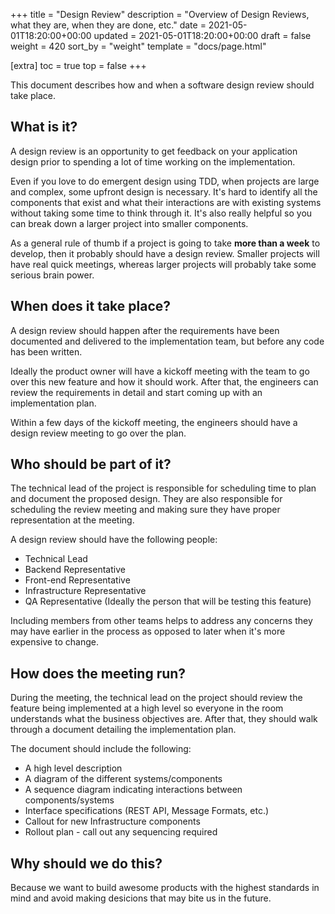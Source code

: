 +++
title = "Design Review"
description = "Overview of Design Reviews, what they are, when they are done, etc."
date = 2021-05-01T18:20:00+00:00
updated = 2021-05-01T18:20:00+00:00
draft = false
weight = 420
sort_by = "weight"
template = "docs/page.html"

[extra]
toc = true
top = false
+++

This document describes how and when a software design review should take place.

## What is it?

A design review is an opportunity to get feedback on your application design prior to spending a
lot of time working on the implementation.

Even if you love to do emergent design using TDD, when projects are large and complex, some
upfront design is necessary. It's hard to identify all the components that exist and what their
interactions are with existing systems without taking some time to think through it. It's also
really helpful so you can break down a larger project into smaller components.

As a general rule of thumb if a project is going to take **more than a week** to develop, then it
probably should have a design review. Smaller projects will have real quick meetings, whereas
larger projects will probably take some serious brain power.

## When does it take place?

A design review should happen after the requirements have been documented and delivered to the
implementation team, but before any code has been written.

Ideally the product owner will have a kickoff meeting with the team to go over this new feature
and how it should work. After that, the engineers can review the requirements in detail and start
coming up with an implementation plan.

Within a few days of the kickoff meeting, the engineers should have a design review meeting to go
over the plan.

## Who should be part of it?

The technical lead of the project is responsible for scheduling time to plan and document the
proposed design. They are also responsible for scheduling the review meeting and making sure they
have proper representation at the meeting.

A design review should have the following people:
* Technical Lead
* Backend Representative
* Front-end Representative
* Infrastructure Representative
* QA Representative (Ideally the person that will be testing this feature)

Including members from other teams helps to address any concerns they may have earlier in the
process as opposed to later when it's more expensive to change.

## How does the meeting run?

During the meeting, the technical lead on the project should review the feature being implemented
at a high level so everyone in the room understands what the business objectives are. After that,
they should walk through a document detailing the implementation plan.

The document should include the following:
* A high level description
* A diagram of the different systems/components
* A sequence diagram indicating interactions between components/systems
* Interface specifications (REST API, Message Formats, etc.)
* Callout for new Infrastructure components
* Rollout plan - call out any sequencing required

## Why should we do this?

Because we want to build awesome products with the highest standards in mind and avoid making
desicions that may bite us in the future.
